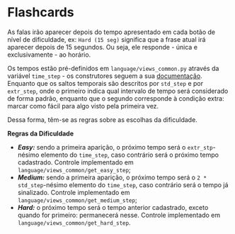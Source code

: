 # Flashcards
As falas irão aparecer depois do tempo apresentado em cada botão de nível de dificuldade, ex: `Hard (15 seg)` significa que a frase atual irá aparecer depois de 15 segundos. Ou seja, ele responde - única e exclusivamente - ao horário.

Os tempos estão pré-definidos em `language/views_common.py` através da variável `time_step` - os construtores seguem a sua [documentação](https://docs.python.org/2/library/datetime.html#datetime.timedelta). Enquanto que os saltos temporais são descritos por `std_step` e por `extr_step`, onde o primeiro indica qual intervalo de tempo será considerado de forma padrão, enquanto que o segundo corresponde à condição extra: marcar como fácil para algo visto pela primeira vez.

Dessa forma, têm-se as regras sobre as escolhas da dificuldade.

**Regras da Dificuldade**

 - ***Easy:*** sendo a primeira aparição, o próximo tempo será o `extr_stp`-nésimo elemento do `time_step`, caso contrário será o próximo tempo cadastrado. Controle implementado em `language/views_common/get_easy_step`;
 - ***Medium:*** sendo a primeira aparição, o próximo tempo será o `2 * std_step`-nésimo elemento do `time_step`, caso contrário será o tempo já sinalizado. Controle implementado em `language/views_common/get_medium_step`;
 - ***Hard:*** o próximo tempo será o tempo anterior cadastrado, exceto quando for primeiro: permanecerá nesse. Controle implementado em `language/views_common/get_hard_step`.
